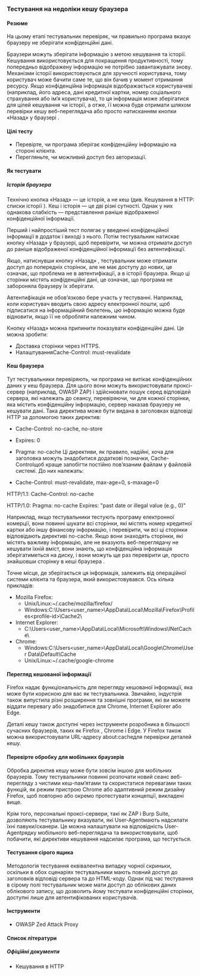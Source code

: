 ### Тестування на недоліки кешу браузера 

#### Резюме
На цьому етапі тестувальник перевіряє, чи правильно програма вказує браузеру не зберігати конфіденційні дані.

Браузери можуть зберігати інформацію з метою кешування та історії. Кешування використовується для покращення продуктивності, тому попередньо відображену інформацію не потрібно завантажувати знову. Механізми історії використовуються для зручності користувача, тому користувач може бачити саме те, що він бачив у момент отримання ресурсу. Якщо конфіденційна інформація відображається користувачеві (наприклад, його адреса, дані кредитної картки, номер соціального страхування або ім’я користувача), то ця інформація може зберігатися для цілей кешування чи історії, а отже, її можна буде отримати шляхом перевірки кешу веб-переглядача або просто натисканням кнопки «Назад» у браузері .

#### Цілі тесту
- Перевірте, чи програма зберігає конфіденційну інформацію на стороні клієнта.
- Перегляньте, чи можливий доступ без авторизації.
#### Як тестувати
##### Історія браузера
Технічно кнопка «Назад» — це історія, а не кеш (див. Кешування в HTTP: списки історії ). Кеш і історія — це дві різні сутності. Однак у них однакова слабкість — представлення раніше відображеної конфіденційної інформації.

Перший і найпростіший тест полягає у введенні конфіденційної інформації в додаток і виході з нього. Потім тестувальник натискає кнопку «Назад» у браузері, щоб перевірити, чи можна отримати доступ до раніше відображеної конфіденційної інформації без автентифікації.

Якщо, натиснувши кнопку «Назад» , тестувальник може отримати доступ до попередніх сторінок, але не має доступу до нових, це означає, що проблема не в автентифікації, а в історії браузера. Якщо ці сторінки містять конфіденційні дані, це означає, що програма не забороняла браузеру їх зберігати.

Автентифікація не обов’язково бере участь у тестуванні. Наприклад, коли користувач вводить свою адресу електронної пошти, щоб підписатися на інформаційний бюлетень, цю інформацію можна буде відновити, якщо її не обробляти належним чином.

Кнопку «Назад» можна припинити показувати конфіденційні дані. Це можна зробити:

- Доставка сторінки через HTTPS.
- НалаштуванняCache-Control: must-revalidate
#### Кеш браузера
Тут тестувальники перевіряють, чи програма не витікає конфіденційних даних у кеш браузера. Для цього вони можуть використовувати проксі-сервер (наприклад, OWASP ZAP) і здійснювати пошук серед відповідей сервера, які належать до сеансу, перевіряючи, чи для кожної сторінки, яка містить конфіденційну інформацію, сервер наказав браузеру не кешувати дані. Така директива може бути видана в заголовках відповіді HTTP за допомогою таких директив:

- Cache-Control: no-cache, no-store
- Expires: 0
- Pragma: no-cache
Ці директиви, як правило, надійні, хоча для заголовка можуть знадобитися додаткові позначки, Cache-Controlщоб краще запобігти постійно пов’язаним файлам у файловій системі. До них належать:

- Cache-Control: must-revalidate, max-age=0, s-maxage=0
  
HTTP/1.1:
Cache-Control: no-cache

HTTP/1.0:
Pragma: no-cache
Expires: "past date or illegal value (e.g., 0)"

Наприклад, якщо тестувальники тестують програму електронної комерції, вони повинні шукати всі сторінки, які містять номер кредитної картки або іншу фінансову інформацію, і перевірити, чи всі ці сторінки відповідають директиві no-cache. Якщо вони знаходять сторінки, які містять важливу інформацію, але не вказують веб-переглядачу не кешувати їхній вміст, вони знають, що конфіденційна інформація зберігатиметься на диску, і вони можуть ще раз перевірити це, просто знайшовши сторінку в кеші браузера .

Точне місце, де зберігається ця інформація, залежить від операційної системи клієнта та браузера, який використовувався. Ось кілька прикладів:

- Mozilla Firefox:
  - Unix/Linux:~/.cache/mozilla/firefox/
  - Windows:C:\Users\<user_name>\AppData\Local\Mozilla\Firefox\Profiles\<profile-id>\Cache2\
- Internet Explorer:
  - C:\Users\<user_name>\AppData\Local\Microsoft\Windows\INetCache\
- Chrome:
  - Windows:C:\Users\<user_name>\AppData\Local\Google\Chrome\User Data\Default\Cache
  - Unix/Linux:~/.cache/google-chrome
#### Перегляд кешованої інформації
Firefox надає функціональність для перегляду кешованої інформації, яка може бути корисною для вас як тестувальника. Звичайно, індустрія також випустила різні розширення та зовнішні програми, які ви можете віддати перевагу або знадобитися для Chrome, Internet Explorer або Edge.

Деталі кешу також доступні через інструменти розробника в більшості сучасних браузерів, таких як Firefox , Chrome і Edge. У Firefox також можна використовувати URL-адресу about:cacheдля перевірки деталей кешу.

#### Перевірте обробку для мобільних браузерів
Обробка директив кешу може бути зовсім іншою для мобільних браузерів. Тому тестувальники повинні розпочати новий сеанс веб-перегляду з чистими кеш-пам’ятами та скористатися перевагами таких функцій, як режим пристрою Chrome або адаптивний режим дизайну Firefox, щоб повторно або окремо протестувати концепції, викладені вище.

Крім того, персональні проксі-сервери, такі як ZAP і Burp Suite, дозволяють тестувальнику вказувати, які User-Agentмають надсилати їхні павуки/сканери. Це можна налаштувати на відповідність User-Agentрядку мобільного веб-переглядача та використовувати, щоб побачити, які директиви кешування надсилає програма, що тестується.

#### Тестування сірого ящика
Методологія тестування еквівалентна випадку чорної скриньки, оскільки в обох сценаріях тестувальники мають повний доступ до заголовків відповіді сервера та до HTML-коду. Однак під час тестування в сірому полі тестувальник може мати доступ до облікових даних облікового запису, що дозволить йому тестувати конфіденційні сторінки, доступні лише для автентифікованих користувачів.

#### Інструменти
- OWASP Zed Attack Proxy
#### Список літератури
##### Офіційні документи
- Кешування в HTTP
